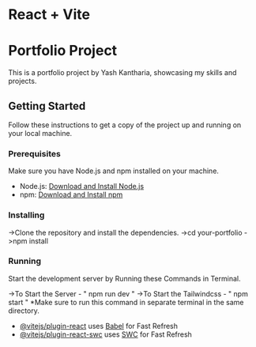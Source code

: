 # React + Vite

# Portfolio Project

This is a portfolio project by Yash Kantharia, showcasing my skills and projects.

## Getting Started

Follow these instructions to get a copy of the project up and running on your local machine.

### Prerequisites

Make sure you have Node.js and npm installed on your machine.

- Node.js: [Download and Install Node.js](https://nodejs.org/)
- npm: [Download and Install npm](https://www.npmjs.com/)

### Installing

->Clone the repository and install the dependencies.
->cd your-portfolio
->npm install

### Running
Start the development server by Running these Commands in Terminal.

->To Start the Server - " npm run dev "
->To Start the Tailwindcss - " npm start " *Make sure to run this command in separate terminal in the same directory.

- [@vitejs/plugin-react](https://github.com/vitejs/vite-plugin-react/blob/main/packages/plugin-react/README.md) uses [Babel](https://babeljs.io/) for Fast Refresh
- [@vitejs/plugin-react-swc](https://github.com/vitejs/vite-plugin-react-swc) uses [SWC](https://swc.rs/) for Fast Refresh

